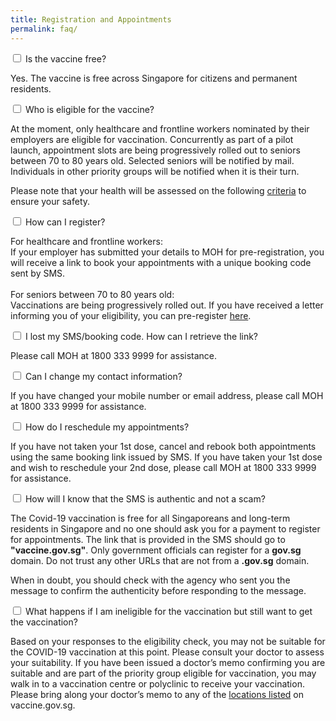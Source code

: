 ```yaml
---
title: Registration and Appointments
permalink: faq/
---
```

<div class="accordion">
			<div class="tabs">
					<!-- start of each question -->
					<div class="tab">
						<input type="checkbox" id="question-01">
						<label class="tab-label" for="question-01">Is the vaccine free?</label>
						<div class="tab-content">
							<p>Yes. The vaccine is free across Singapore for citizens and permanent residents.</p>
						</div>
					</div>
					<!-- end of each question -->
					<!-- start of each question -->
					<div class="tab">
						<input type="checkbox" id="question-02">
						<label class="tab-label" for="question-02">Who is eligible for the vaccine?</label>
						<div class="tab-content">
							<p>
								At the moment, only healthcare and frontline workers nominated by their employers are eligible for vaccination. Concurrently as part of a pilot launch, appointment slots are being progressively rolled out to seniors between 70 to 80 years old. Selected seniors will be notified by mail. Individuals in other priority groups will be notified when it is their turn.
							</p>
							<p>
								Please note that your health will be assessed on the following <a href="/health-advisory">criteria</a> to ensure your safety.
							</p>
							</div>
					</div>
					<!-- end of each question -->
					<!-- start of each question -->
					<div class="tab">
						<input type="checkbox" id="question-03">
						<label class="tab-label" for="question-03">How can I register?</label>
						<div class="tab-content">
							<p>For healthcare and frontline workers: <br>If your employer has submitted your details to MOH for pre-registration, you will receive a link to book your appointments with a unique booking code sent by SMS.<br><br> For seniors between 70 to 80 years old: <br> Vaccinations are being progressively rolled out. If you have received a letter informing you of your eligibility, you can pre-register <a href="preregister.vaccine.gov.sg">here</a>.</p>
							</div>
					</div>
					<!-- end of each question -->
					<!-- start of each question -->
    			<div class="tab">
    				<input type="checkbox" id="question-04">
    				<label class="tab-label" for="question-04">I lost my SMS/booking code. How can I retrieve the link?</label>
    				<div class="tab-content">
    					<p>Please call MOH at 1800 333 9999 for assistance.</p>
    				</div>
    			</div>
					<!-- end of each question -->
    			<!-- start of each question -->
    			<div class="tab">
    				<input type="checkbox" id="question-05">
    				<label class="tab-label" for="question-05">Can I change my contact information? </label>
    				<div class="tab-content">
    					<p>If you have changed your mobile number or email address, please call MOH at 1800 333 9999 for assistance.</p>
    				</div>
    			</div>
					<!-- end of each question -->
    			<!-- start of each question -->
    			<div class="tab">
    				<input type="checkbox" id="question-06">
    				<label class="tab-label" for="question-06">How do I reschedule my appointments? </label>
    				<div class="tab-content">
    					<p>If you have not taken your 1st dose, cancel and rebook both appointments using the same booking link issued by SMS. If you have taken your 1st dose and wish to reschedule your 2nd dose, please call MOH at 1800 333 9999 for assistance.</p>
    				</div>
    			</div>
					<!-- end of each question -->
    			<!-- start of each question -->
    			<div class="tab">
    				<input type="checkbox" id="question-07">
    				<label class="tab-label" for="question-07">How will I know that the SMS is authentic and not a scam? </label>
    				<div class="tab-content">
    					<p>The Covid-19 vaccination is free for all Singaporeans and long-term residents in Singapore and no one should ask you for a payment to register for appointments. The link that is provided in the SMS should go to <strong>"vaccine.gov.sg"</strong>. Only government officials can register for a <strong>gov.sg</strong> domain. Do not trust any other URLs that are not from a <strong>.gov.sg</strong> domain. </p><p>When in doubt, you should check with the agency who sent you the message to confirm the authenticity before responding to the message.</p>
    				</div>
    			</div>
					<!-- end of each question -->
					<!-- start of each question -->
    			<div class="tab">
    				<input type="checkbox" id="question-08">
    				<label class="tab-label" for="question-08">What happens if I am ineligible for the vaccination but still want to get the vaccination? </label>
    				<div class="tab-content">
    					<p>Based on your responses to the eligibility check, you may not be suitable for the COVID-19 vaccination at this point. Please consult your doctor to assess your suitability. If you have been issued a doctor’s memo confirming you are suitable and are part of the priority group eligible for vaccination, you may walk in to a vaccination centre or polyclinic to receive your vaccination. Please bring along your doctor’s memo to any of the <a href="/clinic-list">locations listed</a> on vaccine.gov.sg.</p>
    				</div>
    			</div>
					<!-- end of each question -->
    		</div>

</div>